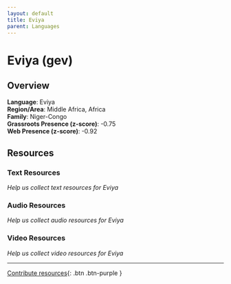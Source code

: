 ```yaml
---
layout: default
title: Eviya
parent: Languages
---
```


# Eviya (gev)

## Overview

**Language**: Eviya  
**Region/Area**: Middle Africa, Africa  
**Family**: Niger-Congo  
**Grassroots Presence (z-score)**: -0.75  
**Web Presence (z-score)**: -0.92  

## Resources

### Text Resources
*Help us collect text resources for Eviya*

### Audio Resources
*Help us collect audio resources for Eviya*

### Video Resources
*Help us collect video resources for Eviya*

---

[Contribute resources](https://forms.office.com/e/1SfLJx3u1r){: .btn .btn-purple }
